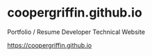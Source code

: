 # coopergriffin.github.io

Portfolio / Resume Developer Technical Website

https://coopergriffin.github.io 
